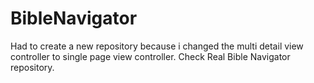 # BibleNavigator
Had to create a new repository because i changed the multi detail view controller to single page view controller. Check Real Bible Navigator repository.
